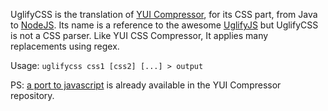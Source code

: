 UglifyCSS is the translation of [YUI Compressor](https://github.com/yui/yuicompressor), for its CSS part, from Java to [NodeJS](http://nodejs.org). Its name is a reference to the awesome [UglifyJS](https://github.com/mishoo/UglifyJS) but UglifyCSS is not a CSS parser. Like YUI CSS Compressor, It applies many replacements using regex.

Usage: `uglifycss css1 [css2] [...] > output`

PS: [a port to javascript](https://github.com/yui/yuicompressor/blob/master/ports/js/cssmin.js) is already available in the YUI Compressor repository.